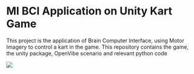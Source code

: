 # MI BCI Application on Unity Kart Game

This project is the application of Brain Computer Interface, using Motor Imagery to control a kart in the game.
This repository contains the game, the unity package, OpenVibe scenario and relevant python code

![](https://github.com/xEvheMary/MI-BCI-UnityKart/blob/main/UnityBCIKart%20(2).gif)
